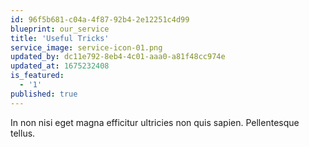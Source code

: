 ```yaml
---
id: 96f5b681-c04a-4f87-92b4-2e12251c4d99
blueprint: our_service
title: 'Useful Tricks'
service_image: service-icon-01.png
updated_by: dc11e792-8eb4-4c01-aaa0-a81f48cc974e
updated_at: 1675232408
is_featured:
  - '1'
published: true
---
```

In non nisi eget magna efficitur ultricies non quis sapien. Pellentesque tellus.